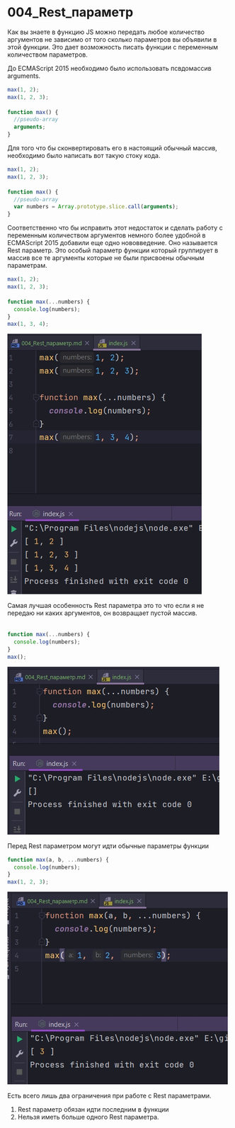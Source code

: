 # 004_Rest_параметр

Как вы знаете в функцию JS можно передать любое количество аргументов не зависимо от того сколько параметров вы объявили в этой функции. Это дает возможность писать функции с переменным количеством параметров.

До ECMAScript 2015 необходимо было использовать псвдомассив arguments.

```js
max(1, 2);
max(1, 2, 3);

function max() {
  //pseudo-array
  arguments;
}

```

Для того что бы сконвертировать его в настоящий обычный массив, необходимо было написать вот такую стоку кода.

```js
max(1, 2);
max(1, 2, 3);

function max() {
  //pseudo-array
  var numbers = Array.prototype.slice.call(arguments);
}

```

Соответственно что бы исправить этот недостаток и сделать работу с переменным количеством аргументов немного более удобной в ECMAScript 2015 добавили еще одно нововведение. Оно называется Rest параметр. Это особый параметр функции который группирует в массив все те аргументы которые не были присвоены обычным параметрам.

```js
max(1, 2);
max(1, 2, 3);

function max(...numbers) {
  console.log(numbers);
}
max(1, 3, 4);

```

![](img/001.jpg)

Самая лучшая особенность Rest параметра это то что если я не передаю ни каких аргументов, он возвращает пустой массив.

```js

function max(...numbers) {
  console.log(numbers);
}
max();

```

![](img/002.jpg)

Перед Rest параметром могут идти обычные параметры функции

```js
function max(a, b, ...numbers) {
  console.log(numbers);
}
max(1, 2, 3);

```

![](img/003.jpg)

Есть всего лишь два ограничения при работе с Rest параметрами.

1. Rest параметр обязан идти последним в функции 
2. Нельзя иметь больше одного Rest параметра.